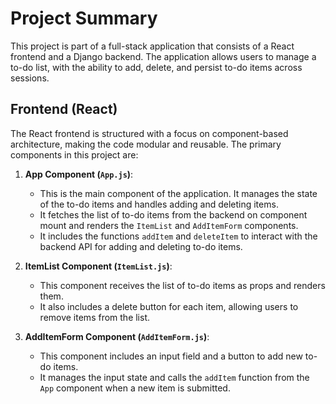 # Project Summary

This project is part of a full-stack application that consists of a React frontend and a Django backend. The application allows users to manage a to-do list, with the ability to add, delete, and persist to-do items across sessions.

## Frontend (React)

The React frontend is structured with a focus on component-based architecture, making the code modular and reusable. The primary components in this project are:

1. **App Component (`App.js`)**:

   - This is the main component of the application. It manages the state of the to-do items and handles adding and deleting items.
   - It fetches the list of to-do items from the backend on component mount and renders the `ItemList` and `AddItemForm` components.
   - It includes the functions `addItem` and `deleteItem` to interact with the backend API for adding and deleting to-do items.

2. **ItemList Component (`ItemList.js`)**:

   - This component receives the list of to-do items as props and renders them.
   - It also includes a delete button for each item, allowing users to remove items from the list.

3. **AddItemForm Component (`AddItemForm.js`)**:
   - This component includes an input field and a button to add new to-do items.
   - It manages the input state and calls the `addItem` function from the `App` component when a new item is submitted.
